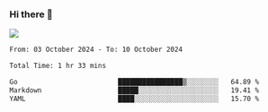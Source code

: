 ### Hi there 👋️

![](https://komarev.com/ghpvc/?username=Loner1024)

<!--START_SECTION:waka-->

```txt
From: 03 October 2024 - To: 10 October 2024

Total Time: 1 hr 33 mins

Go                         ████████████████▒░░░░░░░░   64.89 %
Markdown                   █████░░░░░░░░░░░░░░░░░░░░   19.41 %
YAML                       ████░░░░░░░░░░░░░░░░░░░░░   15.70 %
```

<!--END_SECTION:waka-->



